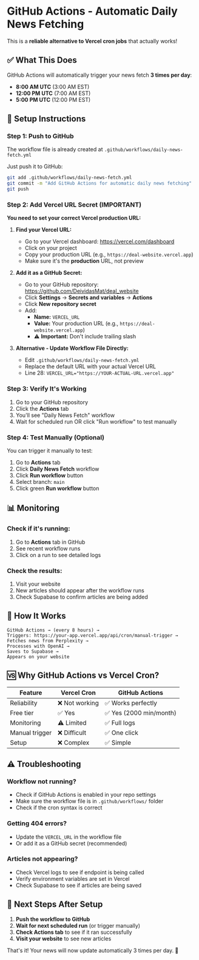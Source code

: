 # GitHub Actions - Automatic Daily News Fetching

This is a **reliable alternative to Vercel cron jobs** that actually works!

## ✅ What This Does

GitHub Actions will automatically trigger your news fetch **3 times per day**:
- **8:00 AM UTC** (3:00 AM EST)
- **12:00 PM UTC** (7:00 AM EST)  
- **5:00 PM UTC** (12:00 PM EST)

## 🚀 Setup Instructions

### Step 1: Push to GitHub

The workflow file is already created at `.github/workflows/daily-news-fetch.yml`

Just push it to GitHub:
```bash
git add .github/workflows/daily-news-fetch.yml
git commit -m "Add GitHub Actions for automatic daily news fetching"
git push
```

### Step 2: Add Vercel URL Secret (IMPORTANT)

**You need to set your correct Vercel production URL:**

1. **Find your Vercel URL:**
   - Go to your Vercel dashboard: https://vercel.com/dashboard
   - Click on your project
   - Copy your production URL (e.g., `https://deal-website.vercel.app`)
   - Make sure it's the **production** URL, not preview

2. **Add it as a GitHub Secret:**
   - Go to your GitHub repository: https://github.com/DeividasMat/deal_website
   - Click **Settings** → **Secrets and variables** → **Actions**
   - Click **New repository secret**
   - Add:
     - **Name:** `VERCEL_URL`
     - **Value:** Your production URL (e.g., `https://deal-website.vercel.app`)
     - ⚠️ **Important:** Don't include trailing slash

3. **Alternative - Update Workflow File Directly:**
   - Edit `.github/workflows/daily-news-fetch.yml`
   - Replace the default URL with your actual Vercel URL
   - Line 28: `VERCEL_URL="https://YOUR-ACTUAL-URL.vercel.app"`

### Step 3: Verify It's Working

1. Go to your GitHub repository
2. Click the **Actions** tab
3. You'll see "Daily News Fetch" workflow
4. Wait for scheduled run OR click "Run workflow" to test manually

### Step 4: Test Manually (Optional)

You can trigger it manually to test:
1. Go to **Actions** tab
2. Click **Daily News Fetch** workflow
3. Click **Run workflow** button
4. Select branch: `main`
5. Click green **Run workflow** button

## 📊 Monitoring

### Check if it's running:
1. Go to **Actions** tab in GitHub
2. See recent workflow runs
3. Click on a run to see detailed logs

### Check the results:
1. Visit your website
2. New articles should appear after the workflow runs
3. Check Supabase to confirm articles are being added

## 🔧 How It Works

```
GitHub Actions → (every 8 hours) → 
Triggers: https://your-app.vercel.app/api/cron/manual-trigger →
Fetches news from Perplexity →
Processes with OpenAI →
Saves to Supabase →
Appears on your website
```

## 🆚 Why GitHub Actions vs Vercel Cron?

| Feature | Vercel Cron | GitHub Actions |
|---------|-------------|----------------|
| Reliability | ❌ Not working | ✅ Works perfectly |
| Free tier | ✅ Yes | ✅ Yes (2000 min/month) |
| Monitoring | ⚠️ Limited | ✅ Full logs |
| Manual trigger | ❌ Difficult | ✅ One click |
| Setup | ❌ Complex | ✅ Simple |

## ⚠️ Troubleshooting

### Workflow not running?
- Check if GitHub Actions is enabled in your repo settings
- Make sure the workflow file is in `.github/workflows/` folder
- Check if the cron syntax is correct

### Getting 404 errors?
- Update the `VERCEL_URL` in the workflow file
- Or add it as a GitHub secret (recommended)

### Articles not appearing?
- Check Vercel logs to see if endpoint is being called
- Verify environment variables are set in Vercel
- Check Supabase to see if articles are being saved

## 🎯 Next Steps After Setup

1. **Push the workflow to GitHub**
2. **Wait for next scheduled run** (or trigger manually)
3. **Check Actions tab** to see if it ran successfully
4. **Visit your website** to see new articles

That's it! Your news will now update automatically 3 times per day. 🎉

